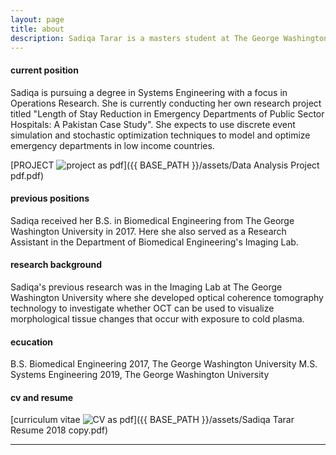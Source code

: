 ```yaml
---
layout: page
title: about
description: Sadiqa Tarar is a masters student at The George Washington University School of Engineering and Applied Sciences.  Her current area of focus is healthcare optimization as her thesis is titled  
---
```


#### <a name="CurrentPosition"></a>current position
Sadiqa is pursuing a degree in Systems Engineering with a focus in Operations Research. She is currently conducting her own research project titled "Length of Stay Reduction in Emergency Departments of Public Sector Hospitals: A Pakistan Case Study". She expects to use discrete event simulation and stochastic optimization techniques to model and optimize emergency departments in low income countries.

[PROJECT ![project as pdf](icons16/pdf-icon.png)]({{ BASE_PATH }}/assets/Data Analysis Project pdf.pdf)


#### <a name="PreviousPosition"></a>previous positions
Sadiqa received her B.S. in Biomedical Engineering from The George Washington University in 2017. Here she also served as a Research Assistant in the Department of Biomedical Engineering's Imaging Lab.


#### <a name="ResearchBackground"></a>research background
Sadiqa's previous research was in the Imaging Lab at The George Washington University where she developed optical coherence tomography technology to investigate whether OCT can be used to visualize morphological tissue changes that occur with exposure to cold plasma.


#### <a name="Education"></a>ecucation
B.S. Biomedical Engineering 2017, The George Washington University
M.S. Systems Engineering 2019, The George Washington University

#### <a name="CVandResume"></a>cv and resume
[curriculum vitae ![CV as pdf](icons16/pdf-icon.png)]({{ BASE_PATH }}/assets/Sadiqa Tarar Resume 2018 copy.pdf)

---
